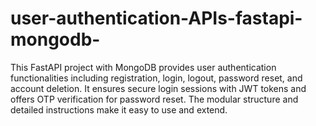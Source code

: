 # user-authentication-APIs-fastapi-mongodb-
This FastAPI project with MongoDB provides user authentication functionalities including registration, login, logout, password reset, and account deletion. It ensures secure login sessions with JWT tokens and offers OTP verification for password reset. The modular structure and detailed instructions make it easy to use and extend. 
